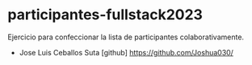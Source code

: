# participantes-fullstack2023
Ejercicio para confeccionar la lista de participantes colaborativamente.
* Jose Luis Ceballos Suta [github] https://github.com/Joshua030/